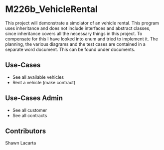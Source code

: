 # M226b_VehicleRental
This project will demonstrate a simolator of an vehicle rental. This program uses inheritance and does not include interfaces and abstract classes, since inheritance covers all the necessary things in this project. To compensate for this I have looked into enum and tried to implement it. The planning, the various diagrams and the test cases are contained in a separate word document. This can be found under documents. 

## Use-Cases
* See all available vehicles
* Rent a vehicle (make contract)

## Use-Cases Admin
* See all customer
* See all contracts

## Contributors
Shawn Lacarta
